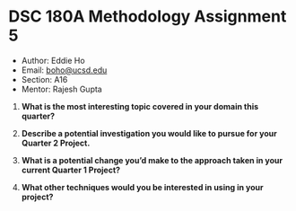 # DSC 180A Methodology Assignment 5

- Author: Eddie Ho
- Email: boho@ucsd.edu
- Section: A16
- Mentor: Rajesh Gupta

1. **What is the most interesting topic covered in your domain this quarter?**

2. **Describe a potential investigation you would like to pursue for your Quarter 2 Project.**

3. **What is a potential change you’d make to the approach taken in your current Quarter 1 Project?**

4. **What other techniques would you be interested in using in your project?**
